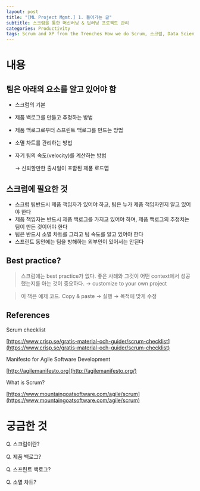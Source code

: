 ```yaml
---
layout: post
title: "[ML Project Mgmt.] 1. 들어가는 글"
subtitle: 스크럼을 통한 머신러닝 & 딥러닝 프로젝트 관리
categories: Productivity
tags: Scrum and XP from the Trenches How we do Scrum, 스크럼, Data Science, Project Management
---
```


# 내용

## 팀은 아래의 요소를 알고 있어야 함

- 스크럼의 기본
- 제품 백로그를 만들고 추정하는 방법
- 제품 백로그로부터 스프린트 백로그를 만드는 방법
- 소멸 차트를 관리하는 방법
- 자기 팀의 속도(velocity)를 계산하는 방법

     → 신뢰할만한 출시일이 포함된 제품 로드맵

## 스크럼에 필요한 것

- 스크럼 팀반드시 제품 책임자가 있어야 하고, 팀은 누가 제품 책임자인지 알고 있어야 한다
- 제품 책임자는 반드시 제품 백로그를 가지고 있어야 하며, 제품 백로그의 추정치는 팀이 만든 것이어야 한다
- 팀은 반드시 소멸 차트를 그리고 팀 속도를 알고 있어야 한다
- 스프린트 동안에는 팀을 방해하는 외부인이 있어서는 안된다

## Best practice?

> 스크럼에는 best practice가 없다. 좋은 사례와 그것이 어떤 context에서 성공했는지를 아는 것이 중요하다. → customize to your own project

> 이 책은 예제 코드. Copy & paste → 실행 → 목적에 맞게 수정

## References

Scrum checklist

[https://www.crisp.se/gratis-material-och-guider/scrum-checklist](https://www.crisp.se/gratis-material-och-guider/scrum-checklist)

Manifesto for Agile Software Development

[http://agilemanifesto.org](http://agilemanifesto.org/)

What is Scrum?

[https://www.mountaingoatsoftware.com/agile/scrum](https://www.mountaingoatsoftware.com/agile/scrum)

# 궁금한 것

Q. 스크럼이란?

Q. 제품 백로그?

Q. 스프린트 백로그?

Q. 소멸 차트?
